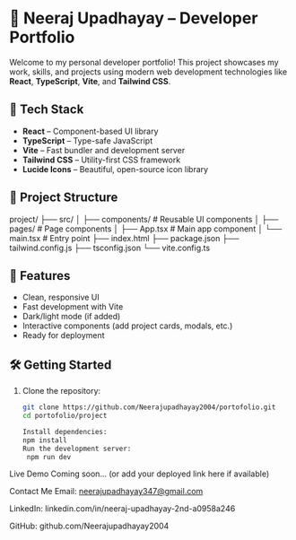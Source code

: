 # 💼 Neeraj Upadhayay – Developer Portfolio

Welcome to my personal developer portfolio! This project showcases my work, skills, and projects using modern web development technologies like **React**, **TypeScript**, **Vite**, and **Tailwind CSS**.

## 🚀 Tech Stack

- **React** – Component-based UI library
- **TypeScript** – Type-safe JavaScript
- **Vite** – Fast bundler and development server
- **Tailwind CSS** – Utility-first CSS framework
- **Lucide Icons** – Beautiful, open-source icon library

## 📁 Project Structure

project/
├── src/
│ ├── components/ # Reusable UI components
│ ├── pages/ # Page components
│ ├── App.tsx # Main app component
│ └── main.tsx # Entry point
├── index.html
├── package.json
├── tailwind.config.js
├── tsconfig.json
└── vite.config.ts


## 🧠 Features

- Clean, responsive UI
- Fast development with Vite
- Dark/light mode (if added)
- Interactive components (add project cards, modals, etc.)
- Ready for deployment

## 🛠️ Getting Started

1. Clone the repository:
   ```bash
   git clone https://github.com/Neerajupadhayay2004/portofolio.git
   cd portofolio/project
   
   Install dependencies:
   npm install
   Run the development server:
    npm run dev
   
 Live Demo
Coming soon... (or add your deployed link here if available)

Contact Me
Email: neerajupadhayay347@gmail.com

LinkedIn: linkedin.com/in/neeraj-upadhayay-2nd-a0958a246

GitHub: github.com/Neerajupadhayay2004

